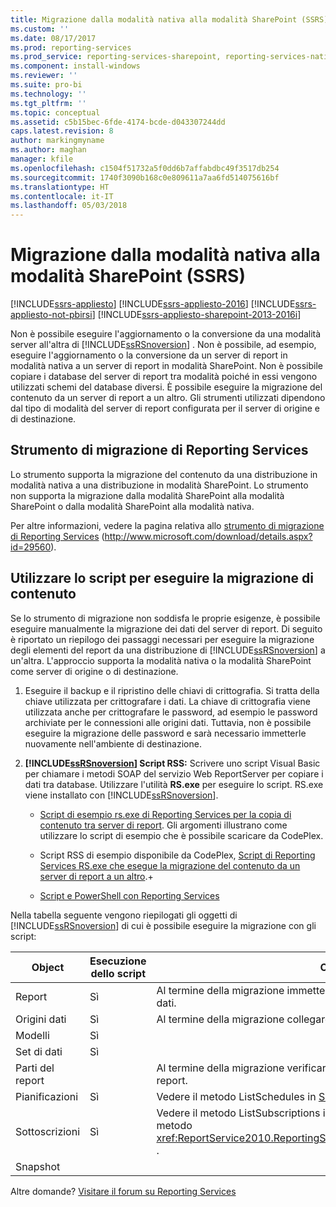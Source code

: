 ```yaml
---
title: Migrazione dalla modalità nativa alla modalità SharePoint (SSRS) | Microsoft Docs
ms.custom: ''
ms.date: 08/17/2017
ms.prod: reporting-services
ms.prod_service: reporting-services-sharepoint, reporting-services-native
ms.component: install-windows
ms.reviewer: ''
ms.suite: pro-bi
ms.technology: ''
ms.tgt_pltfrm: ''
ms.topic: conceptual
ms.assetid: c5b15bec-6fde-4174-bcde-d043307244dd
caps.latest.revision: 8
author: markingmyname
ms.author: maghan
manager: kfile
ms.openlocfilehash: c1504f51732a5f0dd6b7affabdbc49f3517db254
ms.sourcegitcommit: 1740f3090b168c0e809611a7aa6fd514075616bf
ms.translationtype: HT
ms.contentlocale: it-IT
ms.lasthandoff: 05/03/2018
---
```

# <a name="native-to-sharepoint-migration-ssrs"></a>Migrazione dalla modalità nativa alla modalità SharePoint (SSRS)

[!INCLUDE[ssrs-appliesto](../../includes/ssrs-appliesto.md)] [!INCLUDE[ssrs-appliesto-2016](../../includes/ssrs-appliesto-2016.md)] [!INCLUDE[ssrs-appliesto-not-pbirsi](../../includes/ssrs-appliesto-not-pbirs.md)] [!INCLUDE[ssrs-appliesto-sharepoint-2013-2016i](../../includes/ssrs-appliesto-sharepoint-2013-2016.md)]

  Non è possibile eseguire l'aggiornamento o la conversione da una modalità server all'altra di [!INCLUDE[ssRSnoversion](../../includes/ssrsnoversion-md.md)] . Non è possibile, ad esempio, eseguire l'aggiornamento o la conversione da un server di report in modalità nativa a un server di report in modalità SharePoint. Non è possibile copiare i database del server di report tra modalità poiché in essi vengono utilizzati schemi del database diversi. È possibile eseguire la migrazione del contenuto da un server di report a un altro. Gli strumenti utilizzati dipendono dal tipo di modalità del server di report configurata per il server di origine e di destinazione.  
  
##  <a name="bkmk_native_to_sharepoint"></a> Strumento di migrazione di Reporting Services  
 Lo strumento supporta la migrazione del contenuto da una distribuzione in modalità nativa a una distribuzione in modalità SharePoint. Lo strumento non supporta la migrazione dalla modalità SharePoint alla modalità SharePoint o dalla modalità SharePoint alla modalità nativa.  
  
 Per altre informazioni, vedere la pagina relativa allo [strumento di migrazione di Reporting Services](http://www.microsoft.com/download/details.aspx?id=29560) (http://www.microsoft.com/download/details.aspx?id=29560).  
  
## <a name="use-script-to-migrate-content"></a>Utilizzare lo script per eseguire la migrazione di contenuto  
 Se lo strumento di migrazione non soddisfa le proprie esigenze, è possibile eseguire manualmente la migrazione dei dati del server di report. Di seguito è riportato un riepilogo dei passaggi necessari per eseguire la migrazione degli elementi del report da una distribuzione di [!INCLUDE[ssRSnoversion](../../includes/ssrsnoversion-md.md)] a un'altra. L'approccio supporta la modalità nativa o la modalità SharePoint come server di origine o di destinazione.  
  
1.  Eseguire il backup e il ripristino delle chiavi di crittografia. Si tratta della chiave utilizzata per crittografare i dati. La chiave di crittografia viene utilizzata anche per crittografare le password, ad esempio le password archiviate per le connessioni alle origini dati. Tuttavia, non è possibile eseguire la migrazione delle password e sarà necessario immetterle nuovamente nell'ambiente di destinazione.  
  
2.  **[!INCLUDE[ssRSnoversion](../../includes/ssrsnoversion-md.md)] Script RSS:** Scrivere uno script Visual Basic per chiamare i metodi SOAP del servizio Web ReportServer per copiare i dati tra database. Utilizzare l'utilità **RS.exe** per eseguire lo script. RS.exe viene installato con [!INCLUDE[ssRSnoversion](../../includes/ssrsnoversion-md.md)].  
  
    -   [Script di esempio rs.exe di Reporting Services per la copia di contenuto tra server di report](../../reporting-services/tools/sample-reporting-services-rs-exe-script-to-copy-content-between-report-servers.md). Gli argomenti illustrano come utilizzare lo script di esempio che è possibile scaricare da CodePlex.  
  
    -   Script RSS di esempio disponibile da CodePlex, [Script di Reporting Services RS.exe che esegue la migrazione del contenuto da un server di report a un altro](http://azuresql.codeplex.com/releases/view/115207).+  
  
    -   [Script e PowerShell con Reporting Services](../../reporting-services/tools/scripting-and-powershell-with-reporting-services.md)  
  
 Nella tabella seguente vengono riepilogati gli oggetti di [!INCLUDE[ssRSnoversion](../../includes/ssrsnoversion-md.md)] di cui è possibile eseguire la migrazione con gli script:  
  
|Object|Esecuzione dello script|Commenti|  
|------------|---------------------|--------------|  
|Report|Sì|Al termine della migrazione immettere nuovamente le password per le origini dati.|  
|Origini dati|Sì|Al termine della migrazione collegare nuovamente i report alle origini dati.|  
|Modelli|Sì||  
|Set di dati|Sì||  
|Parti del report||Al termine della migrazione verificare o aggiornare il percorso alle parti del report.|  
|Pianificazioni|Sì|Vedere il metodo ListSchedules in [Subscription and Delivery Methods](../../reporting-services/report-server-web-service/methods/subscription-and-delivery-methods.md).|  
|Sottoscrizioni|Sì|Vedere il metodo ListSubscriptions in [Subscription and Delivery Methods](../../reporting-services/report-server-web-service/methods/subscription-and-delivery-methods.md) e il metodo <xref:ReportService2010.ReportingService2010.ChangeSubscriptionOwner%2A> .|  
|Snapshot|||

Altre domande? [Visitare il forum su Reporting Services](http://go.microsoft.com/fwlink/?LinkId=620231)
